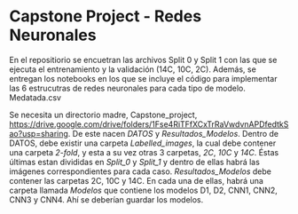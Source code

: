 # Capstone Project - Redes Neuronales
En el repositiorio se encuetran las archivos Split 0 y Split 1 con las que se ejecuta el entrenamiento y la validación (14C, 10C, 2C).
Además, se entregan los notebooks en los que se incluye el código para implementar las 6 estrucutras de redes neuronales para cada tipo de modelo.
Medatada.csv 


Se necesita un directorio madre, Capstone_project, https://drive.google.com/drive/folders/1Fse4RiTFfXCxTrRaVwdvnAPDfedtkSao?usp=sharing.
De este nacen _DATOS_ y _Resultados_Modelos_. Dentro de DATOS, debe existir una carpeta _Labelled_images_, la cual debe contener una carpeta _2-fold_, y esta a su vez otras 3 carpetas, _2C_, _10C_ y _14C_. Éstas últimas estan divididas en _Split_0_ y _Split_1_ y dentro de ellas habrá las imágenes correspondientes para cada caso.
_Resultados_Modelos_ debe contener las carpetas 2C, 10C y 14C. En cada una de ellas, habrá una carpeta llamada _Modelos_ que contiene los modelos D1, D2, CNN1, CNN2, CNN3 y CNN4. Ahí se deberían guardar los modelos.

